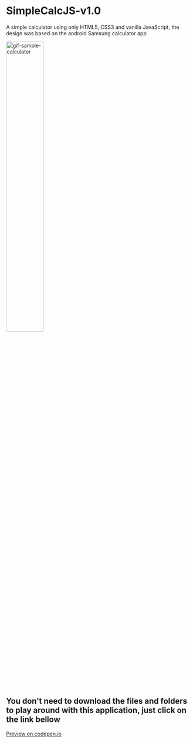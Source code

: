 # SimpleCalcJS-v1.0
A simple calculator using only HTML5, CSS3 and vanilla JavaScript, the design was based on the android Samsung calculator app <br>

<img src="https://github.com/geovannewashington/SimpleCalcJS-v1.0/assets/156543114/cda663ed-f8bd-43f9-9256-5f9444293609" alt="gif-sample-calculator" width="45%" height="45%">
<h2>You don't need to download the files and folders to play around with this application, just click on the link bellow</h2>
<a href="https://codepen.io/geovannewashington/pen/MWxdjWd" target="_blank" rel="noopener noreferrer">Preview on codepen.io</a>

